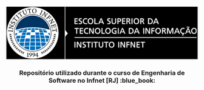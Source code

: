<p align="center">
  <img src="resources/logo-infnet.png" alt="Logo Infnet" />
</p>

<h3 align="center">
 Repositório utilizado durante o curso de Engenharia de Software no Infnet [RJ] :blue_book:
</h3>

<br>
